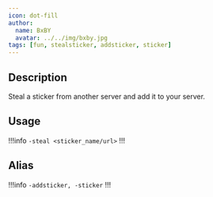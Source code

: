 ```yaml
---
icon: dot-fill
author:
  name: BxBY
  avatar: ../../img/bxby.jpg
tags: [fun, stealsticker, addsticker, sticker]
---
```


## Description
Steal a sticker from another server and add it to your server.
## Usage
!!!info
`-steal <sticker_name/url>`
!!!

## Alias
!!!info
`-addsticker, -sticker`
!!! 